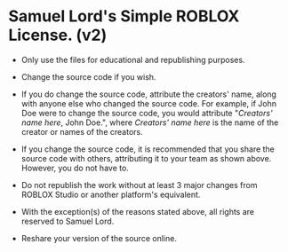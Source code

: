 # Samuel Lord's Simple ROBLOX License. (v2)

* Only use the files for educational and republishing purposes.

* Change the source code if you wish.

* If you do change the source code, attribute the creators' name, along with anyone else who changed the source code. For example, if John Doe were to change the source code, you would attribute "*Creators' name here*, John Doe.", where *Creators' name here* is the name of the creator or names of the creators.

* If you change the source code, it is recommended that you share the source code with others, attributing it to your team as shown above. However, you do not have to.

* Do not republish the work without at least 3 major changes from ROBLOX Studio or another platform's equivalent.

* With the exception(s) of the reasons stated above, all rights are reserved to Samuel Lord.

* Reshare your version of the source online.
